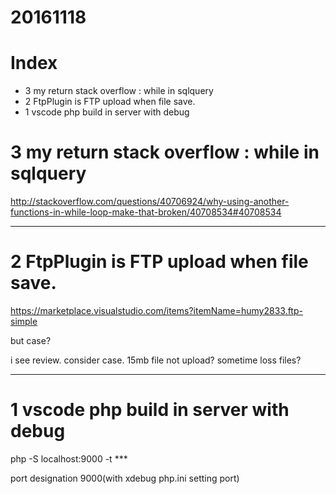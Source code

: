 # 20161118

# Index
- 3 my return stack overflow : while in sqlquery
- 2 FtpPlugin is FTP upload when file save.
- 1 vscode php build in server with debug

# 3 my return stack overflow : while in sqlquery

http://stackoverflow.com/questions/40706924/why-using-another-functions-in-while-loop-make-that-broken/40708534#40708534

---------------
# 2 FtpPlugin is FTP upload when file save. 

https://marketplace.visualstudio.com/items?itemName=humy2833.ftp-simple

but case?

i see review. consider case.
15mb file not upload? sometime loss files?

---------------
# 1 vscode php build in server with debug

php -S localhost:9000 -t ***

port designation 9000(with xdebug php.ini setting port)



